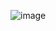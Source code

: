 ![image](https://github.com/AdityaShah7867/PahalComputers/assets/121731399/8a2f7f7e-ed56-4755-8d19-de5ed729e22d)

